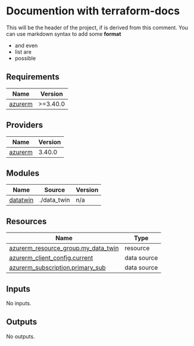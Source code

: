 # Documention with terraform-docs

This will be the header of the project, if is derived from this comment.
You can use markdown syntax to add some **format**

- and even
- list are
- possible

## Requirements

| Name | Version |
|------|---------|
| <a name="requirement_azurerm"></a> [azurerm](#requirement\_azurerm) | >=3.40.0 |

## Providers

| Name | Version |
|------|---------|
| <a name="provider_azurerm"></a> [azurerm](#provider\_azurerm) | 3.40.0 |

## Modules

| Name | Source | Version |
|------|--------|---------|
| <a name="module_datatwin"></a> [datatwin](#module\_datatwin) | ./data_twin | n/a |

## Resources

| Name | Type |
|------|------|
| [azurerm_resource_group.my_data_twin](https://registry.terraform.io/providers/hashicorp/azurerm/latest/docs/resources/resource_group) | resource |
| [azurerm_client_config.current](https://registry.terraform.io/providers/hashicorp/azurerm/latest/docs/data-sources/client_config) | data source |
| [azurerm_subscription.primary_sub](https://registry.terraform.io/providers/hashicorp/azurerm/latest/docs/data-sources/subscription) | data source |

## Inputs

No inputs.

## Outputs

No outputs.
